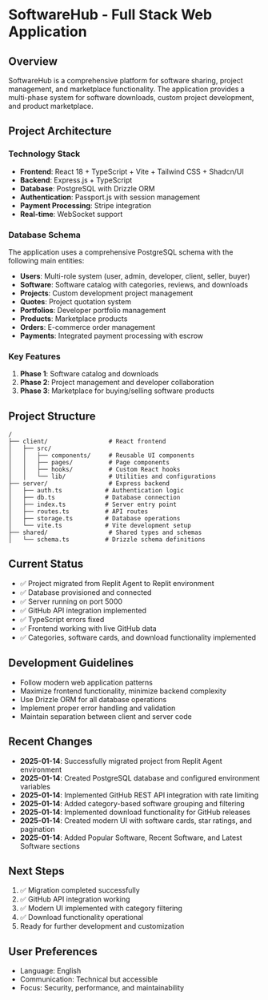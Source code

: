 # SoftwareHub - Full Stack Web Application

## Overview
SoftwareHub is a comprehensive platform for software sharing, project management, and marketplace functionality. The application provides a multi-phase system for software downloads, custom project development, and product marketplace.

## Project Architecture

### Technology Stack
- **Frontend**: React 18 + TypeScript + Vite + Tailwind CSS + Shadcn/UI
- **Backend**: Express.js + TypeScript
- **Database**: PostgreSQL with Drizzle ORM
- **Authentication**: Passport.js with session management
- **Payment Processing**: Stripe integration
- **Real-time**: WebSocket support

### Database Schema
The application uses a comprehensive PostgreSQL schema with the following main entities:
- **Users**: Multi-role system (user, admin, developer, client, seller, buyer)
- **Software**: Software catalog with categories, reviews, and downloads
- **Projects**: Custom development project management
- **Quotes**: Project quotation system
- **Portfolios**: Developer portfolio management
- **Products**: Marketplace products
- **Orders**: E-commerce order management
- **Payments**: Integrated payment processing with escrow

### Key Features
1. **Phase 1**: Software catalog and downloads
2. **Phase 2**: Project management and developer collaboration
3. **Phase 3**: Marketplace for buying/selling software products

## Project Structure
```
/
├── client/                 # React frontend
│   ├── src/
│   │   ├── components/     # Reusable UI components
│   │   ├── pages/          # Page components
│   │   ├── hooks/          # Custom React hooks
│   │   └── lib/            # Utilities and configurations
├── server/                 # Express backend
│   ├── auth.ts            # Authentication logic
│   ├── db.ts              # Database connection
│   ├── index.ts           # Server entry point
│   ├── routes.ts          # API routes
│   ├── storage.ts         # Database operations
│   └── vite.ts            # Vite development setup
├── shared/                 # Shared types and schemas
│   └── schema.ts          # Drizzle schema definitions
```

## Current Status
- ✅ Project migrated from Replit Agent to Replit environment
- ✅ Database provisioned and connected
- ✅ Server running on port 5000
- ✅ GitHub API integration implemented
- ✅ TypeScript errors fixed
- ✅ Frontend working with live GitHub data
- ✅ Categories, software cards, and download functionality implemented

## Development Guidelines
- Follow modern web application patterns
- Maximize frontend functionality, minimize backend complexity
- Use Drizzle ORM for all database operations
- Implement proper error handling and validation
- Maintain separation between client and server code

## Recent Changes
- **2025-01-14**: Successfully migrated project from Replit Agent environment
- **2025-01-14**: Created PostgreSQL database and configured environment variables
- **2025-01-14**: Implemented GitHub REST API integration with rate limiting
- **2025-01-14**: Added category-based software grouping and filtering
- **2025-01-14**: Implemented download functionality for GitHub releases
- **2025-01-14**: Created modern UI with software cards, star ratings, and pagination
- **2025-01-14**: Added Popular Software, Recent Software, and Latest Software sections

## Next Steps
1. ✅ Migration completed successfully
2. ✅ GitHub API integration working
3. ✅ Modern UI implemented with category filtering
4. ✅ Download functionality operational
5. Ready for further development and customization

## User Preferences
- Language: English
- Communication: Technical but accessible
- Focus: Security, performance, and maintainability